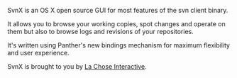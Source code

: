 SvnX is an OS X open source GUI for most features of the svn client binary.

It allows you to browse your working copies, spot changes and operate on them but also to browse logs and revisions of your repositories.

It's written using Panther's new bindings mechanism for maximum flexibility and user experience.

SvnX is brought to you by [La Chose Interactive](http://www.lachoseinteractive.net).
